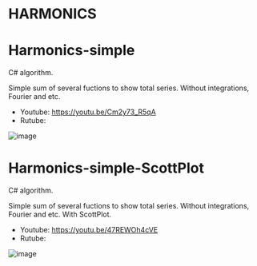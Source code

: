 # HARMONICS

# Harmonics-simple

C# algorithm.

Simple sum of several fuctions to show total series. Without integrations, Fourier and etc.

- Youtube: https://youtu.be/Cm2y73_R5qA
- Rutube: 

![image](https://github.com/user-attachments/assets/fd8248d0-b23d-4142-a5fc-7acfe01e1353)


# Harmonics-simple-ScottPlot

C# algorithm.

Simple sum of several fuctions to show total series. Without integrations, Fourier and etc. With ScottPlot.

- Youtube: https://youtu.be/47REWOh4cVE
- Rutube: 

![image](https://github.com/user-attachments/assets/d45fcf0c-a6fc-40dc-97b6-e7fb08137fc6)
